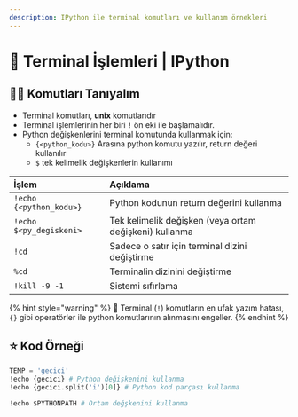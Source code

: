 ```yaml
---
description: IPython ile terminal komutları ve kullanım örnekleri
---
```


# 🖤 Terminal İşlemleri \| IPython

## 🚴‍♂️ Komutları Tanıyalım

* Terminal komutları, **unix** komutlarıdır
* Terminal işlemlerinin her biri `!` ön eki ile başlamalıdır.
* Python değişkenlerini terminal komutunda kullanmak için:
  * `{<python_kodu>}` Arasına python komutu yazılır, return değeri kullanılır
  * `$` tek kelimelik değişkenlerin kullanımı 

| İşlem | Açıklama |
| :--- | :--- |
| `!echo {<python_kodu>}` | Python kodunun return değerini kullanma |
| `!echo $<py_degiskeni>` | Tek kelimelik değişken \(veya ortam değişkeni\) kullanma |
| `!cd` | Sadece o satır için terminal dizini değiştirme |
| `%cd` | Terminalin dizinini değiştirme |
| `!kill -9 -1` | Sistemi sıfırlama |

{% hint style="warning" %}
📢 Terminal \(`!`\) komutların en ufak yazım hatası, `{}` gibi operatörler ile python komutlarının alınmasını engeller.
{% endhint %}

## ⭐ Kod Örneği

```python
TEMP = 'gecici'
!echo {gecici} # Python değişkenini kullanma
!echo {gecici.split('i')[0]} # Python kod parçası kullanma

!echo $PYTHONPATH # Ortam değşkenini kullanma
```



